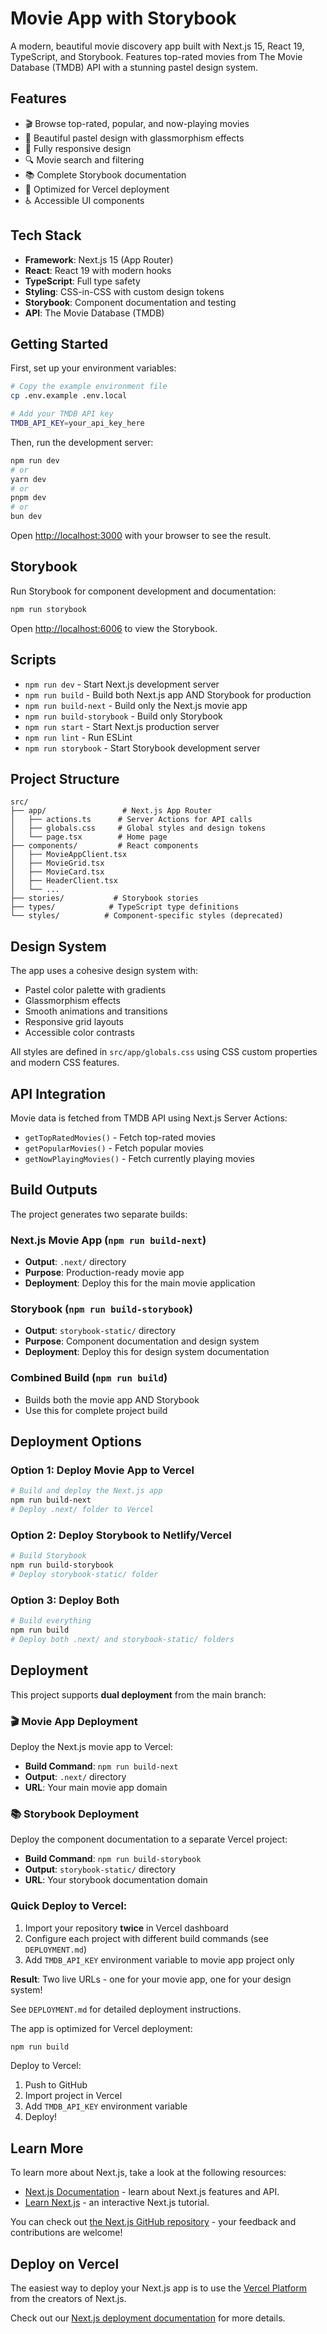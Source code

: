 # Movie App with Storybook

A modern, beautiful movie discovery app built with Next.js 15, React 19, TypeScript, and Storybook. Features top-rated movies from The Movie Database (TMDB) API with a stunning pastel design system.

## Features

- 🎬 Browse top-rated, popular, and now-playing movies
- 🎨 Beautiful pastel design with glassmorphism effects
- 📱 Fully responsive design
- 🔍 Movie search and filtering
- 📚 Complete Storybook documentation
- 🚀 Optimized for Vercel deployment
- ♿ Accessible UI components

## Tech Stack

- **Framework**: Next.js 15 (App Router)
- **React**: React 19 with modern hooks
- **TypeScript**: Full type safety
- **Styling**: CSS-in-CSS with custom design tokens
- **Storybook**: Component documentation and testing
- **API**: The Movie Database (TMDB)

## Getting Started

First, set up your environment variables:

```bash
# Copy the example environment file
cp .env.example .env.local

# Add your TMDB API key
TMDB_API_KEY=your_api_key_here
```

Then, run the development server:

```bash
npm run dev
# or
yarn dev
# or
pnpm dev
# or
bun dev
```

Open [http://localhost:3000](http://localhost:3000) with your browser to see the result.

## Storybook

Run Storybook for component development and documentation:

```bash
npm run storybook
```

Open [http://localhost:6006](http://localhost:6006) to view the Storybook.

## Scripts

- `npm run dev` - Start Next.js development server
- `npm run build` - Build both Next.js app AND Storybook for production
- `npm run build-next` - Build only the Next.js movie app
- `npm run build-storybook` - Build only Storybook
- `npm run start` - Start Next.js production server
- `npm run lint` - Run ESLint
- `npm run storybook` - Start Storybook development server

## Project Structure

```
src/
├── app/                 # Next.js App Router
│   ├── actions.ts      # Server Actions for API calls
│   ├── globals.css     # Global styles and design tokens
│   └── page.tsx        # Home page
├── components/         # React components
│   ├── MovieAppClient.tsx
│   ├── MovieGrid.tsx
│   ├── MovieCard.tsx
│   ├── HeaderClient.tsx
│   └── ...
├── stories/           # Storybook stories
├── types/            # TypeScript type definitions
└── styles/          # Component-specific styles (deprecated)
```

## Design System

The app uses a cohesive design system with:
- Pastel color palette with gradients
- Glassmorphism effects
- Smooth animations and transitions
- Responsive grid layouts
- Accessible color contrasts

All styles are defined in `src/app/globals.css` using CSS custom properties and modern CSS features.

## API Integration

Movie data is fetched from TMDB API using Next.js Server Actions:
- `getTopRatedMovies()` - Fetch top-rated movies
- `getPopularMovies()` - Fetch popular movies  
- `getNowPlayingMovies()` - Fetch currently playing movies

## Build Outputs

The project generates two separate builds:

### Next.js Movie App (`npm run build-next`)
- **Output**: `.next/` directory
- **Purpose**: Production-ready movie app
- **Deployment**: Deploy this for the main movie application

### Storybook (`npm run build-storybook`) 
- **Output**: `storybook-static/` directory  
- **Purpose**: Component documentation and design system
- **Deployment**: Deploy this for design system documentation

### Combined Build (`npm run build`)
- Builds both the movie app AND Storybook
- Use this for complete project build

## Deployment Options

### Option 1: Deploy Movie App to Vercel
```bash
# Build and deploy the Next.js app
npm run build-next
# Deploy .next/ folder to Vercel
```

### Option 2: Deploy Storybook to Netlify/Vercel
```bash
# Build Storybook
npm run build-storybook  
# Deploy storybook-static/ folder
```

### Option 3: Deploy Both
```bash
# Build everything
npm run build
# Deploy both .next/ and storybook-static/ folders
```

## Deployment

This project supports **dual deployment** from the main branch:

### 🎬 Movie App Deployment
Deploy the Next.js movie app to Vercel:
- **Build Command**: `npm run build-next`
- **Output**: `.next/` directory
- **URL**: Your main movie app domain

### 📚 Storybook Deployment  
Deploy the component documentation to a separate Vercel project:
- **Build Command**: `npm run build-storybook`
- **Output**: `storybook-static/` directory  
- **URL**: Your storybook documentation domain

### Quick Deploy to Vercel:
1. Import your repository **twice** in Vercel dashboard
2. Configure each project with different build commands (see `DEPLOYMENT.md`)
3. Add `TMDB_API_KEY` environment variable to movie app project only

**Result**: Two live URLs - one for your movie app, one for your design system!

See `DEPLOYMENT.md` for detailed deployment instructions.

The app is optimized for Vercel deployment:

```bash
npm run build
```

Deploy to Vercel:
1. Push to GitHub
2. Import project in Vercel
3. Add `TMDB_API_KEY` environment variable
4. Deploy!

## Learn More

To learn more about Next.js, take a look at the following resources:

- [Next.js Documentation](https://nextjs.org/docs) - learn about Next.js features and API.
- [Learn Next.js](https://nextjs.org/learn) - an interactive Next.js tutorial.

You can check out [the Next.js GitHub repository](https://github.com/vercel/next.js) - your feedback and contributions are welcome!

## Deploy on Vercel

The easiest way to deploy your Next.js app is to use the [Vercel Platform](https://vercel.com/new?utm_medium=default-template&filter=next.js&utm_source=create-next-app&utm_campaign=create-next-app-readme) from the creators of Next.js.

Check out our [Next.js deployment documentation](https://nextjs.org/docs/app/building-your-application/deploying) for more details.
